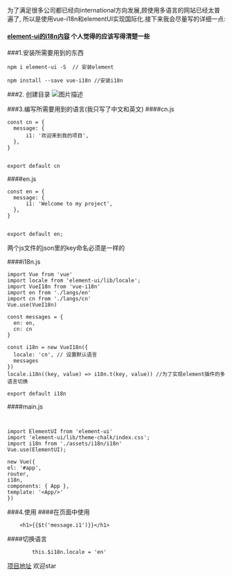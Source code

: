 为了满足很多公司都已经向international方向发展,顾使用多语言的网站已经太普遍了, 所以是使用vue-i18n和elementUI实现国际化.接下来我会尽量写的详细一点:

#### [element-ui的i18n内容](http://element-cn.eleme.io/#/zh-CN/component/i18n) 个人觉得的应该写得清楚一些


###1.安装所需要用到的东西
````
npm i element-ui -S  // 安装element

npm install --save vue-i18n //安装i18n

````
###2. 创建目录
![图片描述][1]


  [1]: /img/bVbcB5f

###3.编写所需要用到的语言(我只写了中文和英文)
####cn.js

````
const cn = {
  message: {
      i1: '欢迎来到我的项目',
  },
}


export default cn

````
####en.js

````
const en = {
  message: {
      i1: 'Welcome to my project',
  },
}


export default en;

````
两个js文件的json里的key命名必须是一样的


####i18n.js

````
import Vue from 'vue'
import locale from 'element-ui/lib/locale';
import VueI18n from 'vue-i18n'
import en from './langs/en'
import cn from './langs/cn'
Vue.use(VueI18n)

const messages = {
  en: en,
  cn: cn
}

const i18n = new VueI18n({
  locale: 'cn', // 设置默认语言
  messages
})
locale.i18n((key, value) => i18n.t(key, value)) //为了实现element插件的多语言切换

export default i18n

````
####main.js

   ````


import ElementUI from 'element-ui'
import 'element-ui/lib/theme-chalk/index.css';
import i18n from './assets/i18n/i18n'
Vue.use(ElementUI);

new Vue({
  el: '#app',
  router,
  i18n,
  components: { App },
  template: '<App/>'
})

````
###4.使用
####在页面中使用
````
    <h1>{{$t('message.i1')}}</h1>
````
####切换语言
````
        this.$i18n.locale = 'en'
````
[项目地址](https://github.com/liangtianrui/project) 欢迎star
